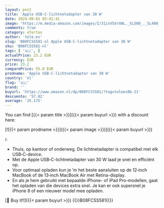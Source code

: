 ```yaml
---
layout: post
title: 'Apple USB‑C-lichtnetadapter van 30 W'
date: 2024-09-01 05:41:41
image: 'https://m.media-amazon.com/images/I/31ixV5drXWL._SL500_._SL400_.jpg'
comments: true
category: ofertas
author: 'tole.es'
slug: 'B08FCSS581-nl Apple USB‑C-lichtnetadapter van 30 W'
sku: 'B08FCSS581-nl'
tags: [ '🇳🇱', ]
actualPrice: 23.2 EUR
currency: EUR
price: 23.2
comparePrice: 55.0 EUR
prodname: 'Apple USB‑C-lichtnetadapter van 30 W'
country: 'nl'
flag: '🇳🇱'
brand: ''
buyurl: 'https://www.amazon.nl/dp/B08FCSS581/?tag=tolees0b-21'
descuento: '57.82'
average: '25.175'
---
```


You can find [{{< param title >}}]({{< param buyurl >}}) with a discount here:

[![{{< param prodname >}}]({{< param image >}})]({{< param buyurl >}})

ℹ️:

- Thuis, op kantoor of onderweg. De lichtnetadapter is compatibel met elk USB‑C-device.
- Met de Apple USB‑C-lichtnetadapter van 30 W laad je snel en efficiënt op.
- Voor optimaal opladen kun je ’m het beste aansluiten op de 12‑inch MacBook of de 13‑inch MacBook Air met Retina-display.
- En als je hem gebruikt met bepaalde iPhone- of iPad Pro-modellen, gaat het opladen van die devices extra snel. Je kan er ook supersnel je iPhone 8 of een nieuwer model mee opladen.

[🛒 Buy it!!]({{< param buyurl >}})
{{<world>}}B08FCSS581{{</world>}}
